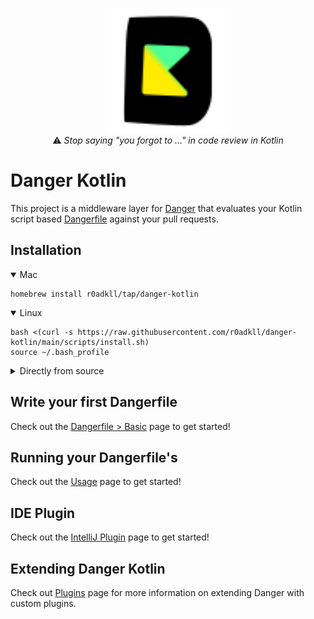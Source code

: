 <p align="center">
  <img width=200 height=200 src="assets/icon.svg"/></br>
  ⚠️ <i>Stop saying "you forgot to …" in code review in Kotlin</i>
</p>

# Danger Kotlin

This project is a middleware layer for [Danger][] that evaluates your Kotlin script based [Dangerfile][] against your pull requests.

## Installation

<details open>
<summary>Mac</summary>

```shell
homebrew install r0adkll/tap/danger-kotlin
```

</details>

<details open>
<summary>Linux</summary>

```shell
bash <(curl -s https://raw.githubusercontent.com/r0adkll/danger-kotlin/main/scripts/install.sh)
source ~/.bash_profile
```

</details>

<details>
<summary>Directly from source</summary>

```shell
git clone https://github.com/r0adkll/danger-kotlin.git
sudo make install
```

</details>

## Write your first Dangerfile

Check out the [Dangerfile > Basic][Dangerfile] page to get started!

## Running your Dangerfile's

Check out the [Usage](usage.md) page to get started!

## IDE Plugin

Check out the [IntelliJ Plugin](intellij-plugin.md) page to get started!

## Extending Danger Kotlin

Check out [Plugins](sdk.md) page for more information on extending Danger with custom plugins.

[Danger]: https://danger.systems/js
[Dangerfile]: basic.md
[IntelliJ Plugin]: intellij-plugin.md

